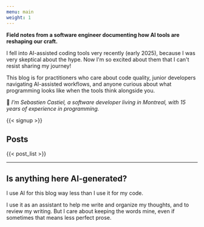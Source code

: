 ```yaml
---
menu: main
weight: 1
---
```


**Field notes from a software engineer documenting how AI tools are reshaping our craft.**

I fell into AI-assisted coding tools very recently (early 2025), because I was very skeptical about the hype. Now I'm so excited about them that I can't resist sharing my journey!

This blog is for practitioners who care about code quality, junior developers navigating AI-assisted workflows, and anyone curious about what programming looks like when the tools think alongside you.

👋 _I'm Sebastien Castiel, a software developer living in Montreal, with 15 years of experience in programming._

{{< signup >}}

## Posts

{{< post_list >}}

---

## Is anything here AI-generated?

I use AI for this blog way less than I use it for my code.

I use it as an assistant to help me write and organize my thoughts, and to review my writing. But I care about keeping the words mine, even if sometimes that means less perfect prose.
